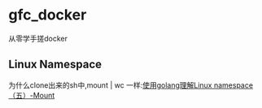 # gfc_docker
从零学手搓docker

## Linux Namespace

为什么clone出来的sh中,mount | wc 一样:[使用golang理解Linux namespace（五）-Mount](https://here2say.com/post/2019/4/28/go-and-namespace-part5-mount)


